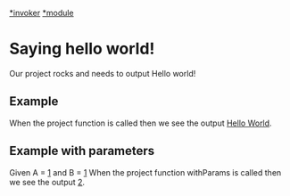 [*invoker](PhpInvoker)
[*module](../testModule.php)

# Saying hello world!
Our project rocks and needs to output Hello world!

## Example
When the project function is called then we see the output [Hello World](?=Test.myTestFn()).

## Example with parameters
Given A = [1](#A) and B = [1](#B)
When the project function withParams is called 
then we see the output [2](?=Test.add(#A,#B)).
